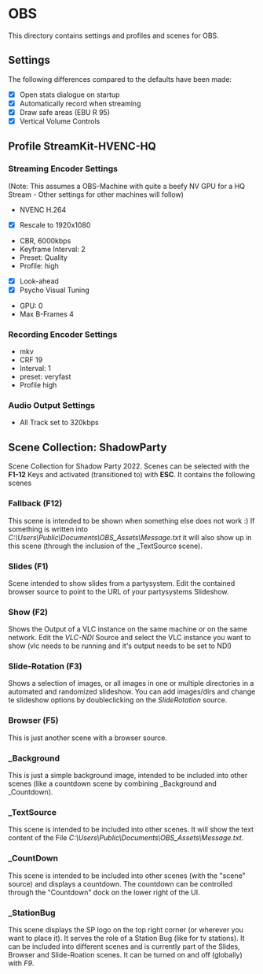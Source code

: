 # OBS

This directory contains settings and profiles and scenes for OBS.

## Settings

The following differences compared to the defaults have been made:

- [X] Open stats dialogue on startup
- [X] Automatically record when streaming
- [X] Draw safe areas (EBU R 95)
- [X] Vertical Volume Controls

## Profile StreamKit-HVENC-HQ

### Streaming Encoder Settings

(Note: This assumes a OBS-Machine with quite a beefy NV GPU for a HQ Stream - Other settings for other machines will follow)

- NVENC H.264
- [X] Rescale to 1920x1080
- CBR, 6000kbps
- Keyframe Interval: 2
- Preset: Quality
- Profile: high
- [X] Look-ahead
- [X] Psycho Visual Tuning
- GPU: 0
- Max B-Frames 4 

### Recording Encoder Settings

- mkv
- CRF 19
- Interval: 1
- preset: veryfast
- Profile high

### Audio Output Settings

- All Track set to 320kbps

## Scene Collection: ShadowParty
Scene Collection for Shadow Party 2022. Scenes can be selected with the **F1-12** Keys and activated (transitioned to) with **ESC**. It contains the following scenes

### Fallback (F12)
This scene is intended to be shown when something else does not work :) 
If something is written into *C:\Users\Public\Documents\OBS_Assets\Message.txt* it will also show up in this scene (through the inclusion of the _TextSource scene).

### Slides (F1)
Scene intended to show slides from a partysystem. Edit the contained browser source to point to the URL of your partysystems Slideshow.

### Show (F2)
Shows the Output of a VLC instance on the same machine or on the same network. Edit the *VLC-NDI* Source and select the VLC instance you want to show (vlc needs to be running and it's output needs to be set to NDI)

### Slide-Rotation (F3)
Shows a selection of images, or all images in one or multiple directories in a automated and randomized slideshow. You can add images/dirs and change te slideshow options by doubleclicking on the *SlideRotation* source.

### Browser (F5)
This is just another scene with a browser source. 

### _Background
This is just a simple background image, intended to be included into other scenes (like a countdown scene by combining _Background and _Countdown).

### _TextSource
This scene is intended to be included into other scenes. It will show the text content of the File *C:\Users\Public\Documents\OBS_Assets\Message.txt*. 

### _CountDown 
This scene is intended to be included into other scenes (with the "scene" source) and displays a countdown. The countdown can be controlled through the "Countdown" dock on the lower right of the UI.  

### _StationBug
This scene displays the SP logo on the top right corner (or wherever you want to place it). It serves the role of a Station Bug (like for tv stations). It can be included into different scenes and is currently part of the Slides, Browser and Slide-Roation scenes. It can be turned on and off (globally) with *F9*.




